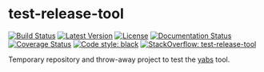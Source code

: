 # test-release-tool
[![Build Status](https://travis-ci.org/mar10/test-release-tool.svg?branch=master)](https://travis-ci.org/mar10/test-release-tool)
[![Latest Version](https://img.shields.io/pypi/v/test-release-tool.svg)](https://pypi.python.org/pypi/test-release-tool/)
[![License](https://img.shields.io/pypi/l/test-release-tool.svg)](https://github.com/mar10/test-release-tool/blob/master/LICENSE.txt)
[![Documentation Status](https://readthedocs.org/projects/test-release-tool/badge/?version=latest)](https://test-release-tool.readthedocs.io/)
[![Coverage Status](https://coveralls.io/repos/github/mar10/test-release-tool/badge.svg?branch=master)](https://coveralls.io/github/mar10/test-release-tool?branch=master)
[![Code style: black](https://img.shields.io/badge/code%20style-black-000000.svg)](https://github.com/ambv/black)
[![StackOverflow: test-release-tool](https://img.shields.io/badge/StackOverflow-yabs-blue.svg)](https://stackoverflow.com/questions/tagged/yabs)

Temporary repository and throw-away project to test the
[yabs](https://github.com/mar10/yabs) tool.
